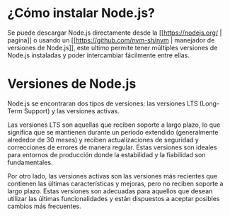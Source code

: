 # ¿Cómo instalar Node.js?

Se puede descargar Node.js directamente desde la [[https://nodejs.org/ | pagina]] o usando un [[https://github.com/nvm-sh/nvm | manejador de versiones de Node.js]], este ultimo permite tener múltiples versiones de Node.js instaladas y poder intercambiar fácilmente entre ellas.

# Versiones de Node.js

Node.js se encontraran dos tipos de versiones: las versiones LTS (Long-Term Support) y las versiones activas.

Las versiones LTS son aquellas que reciben soporte a largo plazo, lo que significa que se mantienen durante un período extendido (generalmente alrededor de 30 meses) y reciben actualizaciones de seguridad y correcciones de errores de manera regular. Estas versiones son ideales para entornos de producción donde la estabilidad y la fiabilidad son fundamentales.

Por otro lado, las versiones activas son las versiones más recientes que contienen las últimas características y mejoras, pero no reciben soporte a largo plazo. Estas versiones son adecuadas para aquellos que desean utilizar las últimas funcionalidades y están dispuestos a aceptar posibles cambios más frecuentes.